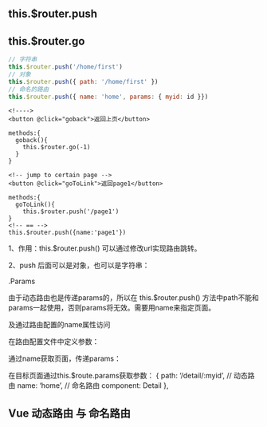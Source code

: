## this.$router.push

## this.$router.go

```js
// 字符串
this.$router.push('/home/first')
// 对象
this.$router.push({ path: '/home/first' })
// 命名的路由
this.$router.push({ name: 'home', params: { myid: id }})
```



```vue
<!---->
<button @click="goback">返回上页</button>

methods:{
  goback(){
    this.$router.go(-1)
  }
}
```



```vue
<!-- jump to certain page -->
<button @click="goToLink">返回page1</button>

methods:{
  goToLink(){
    this.$router.push('/page1')
}
<!-- == -->
this.$router.push({name:'page1'})
```



1、作用：this.$router.push() 可以通过修改url实现路由跳转。

2、push 后面可以是对象，也可以是字符串：



.Params

由于动态路由也是传递params的，所以在 this.$router.push() 方法中path不能和params一起使用，否则params将无效。需要用name来指定页面。

及通过路由配置的name属性访问

在路由配置文件中定义参数：

通过name获取页面，传递params：

在目标页面通过this.$route.params获取参数：
{
path: ‘/detail/:myid’, // 动态路由
name: ‘home’, // 命名路由
component: Detail
},

## Vue 动态路由 与 命名路由

